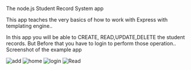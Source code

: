 The node.js Student Record System app

This app teaches the very basics of how to work with Express with templating engine..

In this app you will be able to CREATE, READ,UPDATE,DELETE the student records.
But Before that you have to login to perform those operation..
Screenshot of the example app


![add](https://user-images.githubusercontent.com/58563524/71343695-b030f580-2588-11ea-888a-48e0c3c50384.png)
![home](https://user-images.githubusercontent.com/58563524/71343696-b0c98c00-2588-11ea-8a01-d2f81f84f7a5.png)
![login](https://user-images.githubusercontent.com/58563524/71343697-b0c98c00-2588-11ea-8771-dcfa536e6a78.png)
![Read](https://user-images.githubusercontent.com/58563524/71343698-b0c98c00-2588-11ea-833d-5adbf0e3ce00.png)
